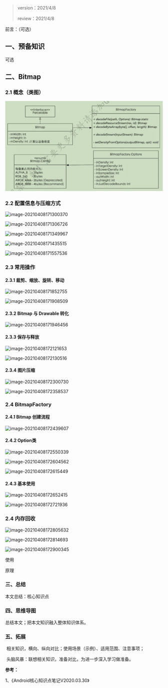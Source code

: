 > version：2021/4/8
>
> review：2021/4/8
>



前言：（可选）

## 一、预备知识

可选

## 二、Bitmap

### 2.1 概念（类图）

![bitmap uml 图](images/image-20220615180446413.png)

### 2.2 配置信息与压缩方式

![image-20210408171300370](C:\Users\NJCS\AppData\Roaming\Typora\typora-user-images\image-20210408171300370.png)

![image-20210408171306726](C:\Users\NJCS\AppData\Roaming\Typora\typora-user-images\image-20210408171306726.png)

![image-20210408171349967](C:\Users\NJCS\AppData\Roaming\Typora\typora-user-images\image-20210408171349967.png)

![image-20210408171435515](C:\Users\NJCS\AppData\Roaming\Typora\typora-user-images\image-20210408171435515.png)

![image-20210408171557536](C:\Users\NJCS\AppData\Roaming\Typora\typora-user-images\image-20210408171557536.png)



### 2.3 常用操作

#### 2.3.1 裁剪、缩放、旋转、移动

![image-20210408171852755](C:\Users\NJCS\AppData\Roaming\Typora\typora-user-images\image-20210408171852755.png)

![image-20210408171908509](C:\Users\NJCS\AppData\Roaming\Typora\typora-user-images\image-20210408171908509.png)

#### 2.3.2 Bitmap 与 Drawable 转化

![image-20210408171946456](C:\Users\NJCS\AppData\Roaming\Typora\typora-user-images\image-20210408171946456.png)

#### 2.3.3 保存与释放

![image-20210408172121653](C:\Users\NJCS\AppData\Roaming\Typora\typora-user-images\image-20210408172121653.png)

![image-20210408172130516](C:\Users\NJCS\AppData\Roaming\Typora\typora-user-images\image-20210408172130516.png)

#### 2.3.4 图片压缩

![image-20210408172300730](C:\Users\NJCS\AppData\Roaming\Typora\typora-user-images\image-20210408172300730.png)

![image-20210408172358537](C:\Users\NJCS\AppData\Roaming\Typora\typora-user-images\image-20210408172358537.png)

### 2.4 BitmapFactory

#### 2.4.1 Bitmap 创建流程

![image-20210408172439607](C:\Users\NJCS\AppData\Roaming\Typora\typora-user-images\image-20210408172439607.png)

#### 2.4.2 Option类

![image-20210408172550339](C:\Users\NJCS\AppData\Roaming\Typora\typora-user-images\image-20210408172550339.png)

![image-20210408172604562](C:\Users\NJCS\AppData\Roaming\Typora\typora-user-images\image-20210408172604562.png)

![image-20210408172615449](C:\Users\NJCS\AppData\Roaming\Typora\typora-user-images\image-20210408172615449.png)

#### 2.4.3 基本使用

![image-20210408172652415](C:\Users\NJCS\AppData\Roaming\Typora\typora-user-images\image-20210408172652415.png)

![image-20210408172721936](C:\Users\NJCS\AppData\Roaming\Typora\typora-user-images\image-20210408172721936.png)

### 2.4 内存回收

![image-20210408172805632](C:\Users\NJCS\AppData\Roaming\Typora\typora-user-images\image-20210408172805632.png)

![image-20210408172814693](C:\Users\NJCS\AppData\Roaming\Typora\typora-user-images\image-20210408172814693.png)

![image-20210408172900345](C:\Users\NJCS\AppData\Roaming\Typora\typora-user-images\image-20210408172900345.png)









使用

原理

### 三、总结

本文总结：核心知识点

### 四、思维导图

总结本文；把本文知识融入整体知识体系。

### 五、拓展

​	相关知识，横向、纵向对比；使用场景（示例）、适用范围、注意事项；

​	头脑风暴：联想相关知识，准备对比，为进一步深入学习做准备。



**参考：**

1、《Android核心知识点笔记V2020.03.30》